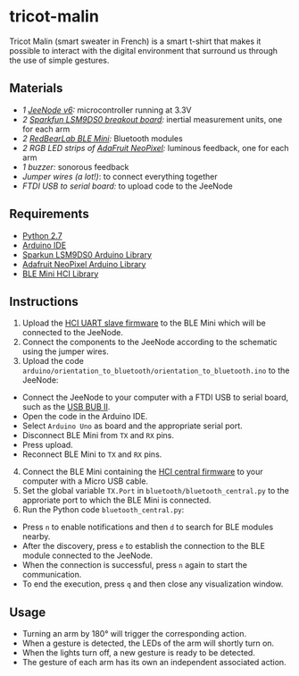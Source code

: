 # tricot-malin

Tricot Malin (smart sweater in French) is a smart t-shirt that makes it possible to interact with the digital environment that surround us through the use of simple gestures.

## Materials

* *1 [JeeNode v6](http://jeelabs.net/projects/hardware/wiki/JeeNode):* microcontroller running at 3.3V
* *2 [Sparkfun LSM9DS0 breakout board](https://www.sparkfun.com/products/12636):* inertial measurement units, one for each arm
* *2 [RedBearLab BLE Mini](http://redbearlab.com/blemini/):* Bluetooth modules
* *2 RGB LED strips of [AdaFruit NeoPixel](http://www.adafruit.com/product/1460):* luminous feedback, one for each arm
* *1 buzzer:* sonorous feedback
* *Jumper wires (a lot!)*: to connect everything together
* *FTDI USB to serial board:* to upload code to the JeeNode

## Requirements

  * [Python 2.7](https://www.python.org/downloads/)
  * [Arduino IDE](http://www.arduino.cc/en/Main/Software)
  * [Sparkun LSM9DS0 Arduino Library](https://github.com/sparkfun/SparkFun_LSM9DS0_Arduino_Library)
  * [Adafruit NeoPixel Arduino Library](https://github.com/adafruit/Adafruit_NeoPixel)
  * [BLE Mini HCI Library](https://github.com/RedBearLab/BLE_HCI)

## Instructions

1. Upload the [HCI UART slave firmware](https://github.com/RedBearLab/BLE_HCI/blob/master/cc2540_hci_fw/HCI_UART_115200bps_20130429.bin.zip) to the BLE Mini which will be connected to the JeeNode.
2. Connect the components to the JeeNode according to the schematic using the jumper wires.
3. Upload the code `arduino/orientation_to_bluetooth/orientation_to_bluetooth.ino` to the JeeNode:
 * Connect the JeeNode to your computer with a FTDI USB to serial board, such as the [USB BUB II](http://moderndevice.com/product/usb-bub-ii/). 
  * Open the code in the Arduino IDE.
  * Select `Arduino Uno` as board and the appropriate serial port.
  * Disconnect BLE Mini from `TX` and `RX` pins.
  * Press upload.
  * Reconnect BLE Mini to `TX` and `RX` pins.

4. Connect the BLE Mini containing the [HCI central firmware](https://github.com/RedBearLab/BLE_HCI/blob/master/cc2540_hci_fw/HCI_USBCDC_115200_20130429.bin.zip) to your computer with a Micro USB cable. 
5. Set the global variable `TX.Port` in `bluetooth/bluetooth_central.py` to the approriate port to which the BLE Mini is connected.
6. Run the Python code `bluetooth_central.py`:
  * Press `n` to enable notifications and then `d` to search for BLE modules nearby.
  * After the discovery, press `e` to establish the connection to the BLE module connected to the JeeNode.
  * When the connection is successful, press `n` again to start the communication.
  * To end the execution, press `q` and then close any visualization window.

##  Usage

* Turning an arm by 180° will trigger the corresponding action.
* When a gesture is detected, the LEDs of the arm will shortly turn on.
* When the lights turn off, a new gesture is ready to be detected. 
* The gesture of each arm has its own an independent associated action.